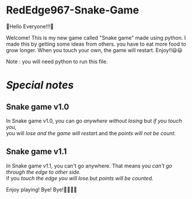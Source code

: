 # RedEdge967-Snake-Game

🌈Hello Everyone!!!🌈

Welcome! This is my new game called "Snake game" made using python. I made this by getting some ideas from others.
you have to eat more food to grow longer. When you touch your own, the game will restart. Enjoy!!😃😃

Note : you will need python to run this file.

<h1><i>Special notes</i></h1>
<h2><b>Snake game v1.0</b></h2>

In Snake game v1.0, you can go <i>anywhere without losing</i> but <i>if you touch you,</i>
<br> you will <i>lose and the game will restart.</i>and the <i>points will not be count.</i>

<h2><b>Snake game v1.1</b></h2>

In Snake game v1.1, you can't go anywhere. That means you <i>can't go through the edge to other side.</i>
<br>if you <i>touch the edge you will lose.</i>but <i>points will be counted.</i>

Enjoy playing! Bye! Bye!👋🏻👋🏻
